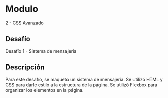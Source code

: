 # Modulo 
2 - CSS Avanzado

## Desafío
Desafío 1 - Sistema de mensajería

## Descripción
Para este desafío, se maqueto un sistema de mensajería. Se utilizó HTML y CSS para darle estilo a la estructura de la página. Se utilizó Flexbox para organizar los elementos en la página.
